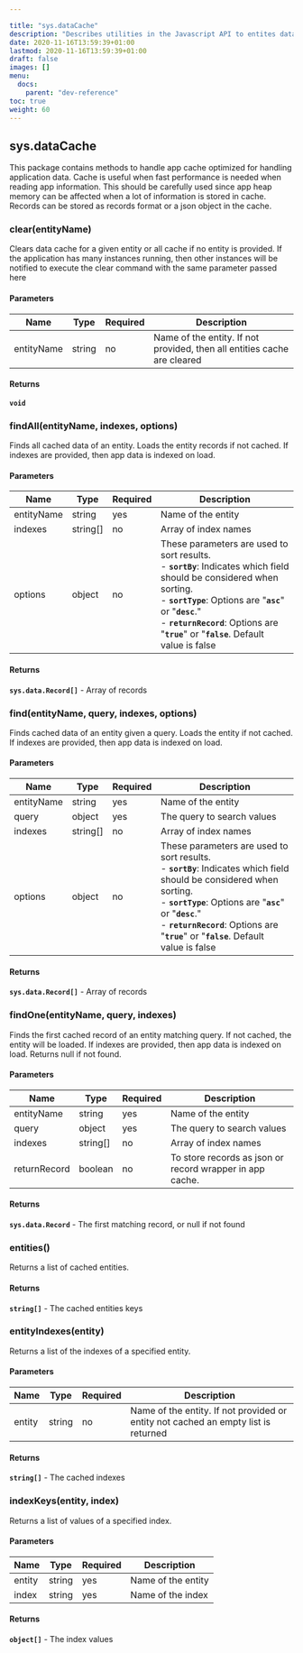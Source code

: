 ```yaml
---

title: "sys.dataCache"
description: "Describes utilities in the Javascript API to entites data cache across all instances."
date: 2020-11-16T13:59:39+01:00
lastmod: 2020-11-16T13:59:39+01:00
draft: false
images: []
menu:
  docs:
    parent: "dev-reference"
toc: true
weight: 60
---
```


## **sys.dataCache**

This package contains methods to handle app cache optimized for handling application data. Cache is useful when fast performance is needed when reading app information. This should be carefully used since app heap memory can be affected when a lot of information is stored in cache. Records can be stored as records format or a json object in the cache.

### clear(entityName)

Clears data cache for a given entity or all cache if no entity is provided. If the application has many instances running, then other instances will be notified to execute the clear command with the same parameter passed here

#### Parameters

Name|Type|Required|Description
---|---|---|---
entityName|string|no|Name of the entity. If not provided, then all entities cache are cleared

#### Returns

**`void`**

### findAll(entityName, indexes, options) 

Finds all cached data of an entity. Loads the entity records if not cached. If indexes are provided, then app data is indexed on load.

#### Parameters

Name|Type|Required|Description
---|---|---|---
entityName|string|yes|Name of the entity
indexes| string[]|no|Array of index names
options|object|no|These parameters are used to sort results. <br> - **`sortBy`**: Indicates which field should be considered when sorting. <br> - **`sortType`**: Options are "**`asc`**" or "**`desc`**." <br> - **`returnRecord`**: Options are "**`true`**" or "**`false`**. Default value is false

#### Returns

**`sys.data.Record[]`** - Array of records

### find(entityName, query, indexes, options)

Finds cached data of an entity given a query. Loads the entity if not cached. If indexes are provided, then app data is indexed on load.

#### Parameters

Name|Type|Required|Description
---|---|---|---
entityName|string|yes|Name of the entity
query|object|yes|The query to search values
indexes|string[]|no|Array of index names
options|object|no|These parameters are used to sort results. <br> - **`sortBy`**: Indicates which field should be considered when sorting. <br> - **`sortType`**: Options are "**`asc`**" or "**`desc`**."  <br> - **`returnRecord`**: Options are "**`true`**" or "**`false`**. Default value is false

#### Returns

**`sys.data.Record[]`** - Array of records

### findOne(entityName, query, indexes)

Finds the first cached record of an entity matching query. If not cached, the entity will be loaded. If indexes are provided, then app data is indexed on load. Returns null if not found.

#### Parameters

Name|Type|Required|Description
---|---|---|---
entityName|string|yes|Name of the entity
query|object|yes|The query to search values
indexes|string[]|no|Array of index names
returnRecord|boolean|no|To store records as json or record wrapper in app cache.

#### Returns

**`sys.data.Record`** - The first matching record, or null if not found

### entities()

Returns a list of cached entities.

#### Returns

**`string[]`**  - The cached entities keys


### entityIndexes(entity)

Returns a list of the indexes of a specified entity.

#### Parameters

Name|Type|Required|Description
---|---|---|---
entity|string|no|Name of the entity. If not provided or entity not cached an empty list is returned

#### Returns

**`string[]`**  - The cached indexes


### indexKeys(entity, index)

Returns a list of values of a specified index.

#### Parameters

Name|Type|Required|Description
---|---|---|---
entity|string|yes|Name of the entity
index|string|yes|Name of the index

#### Returns

**`object[]`**  - The index values